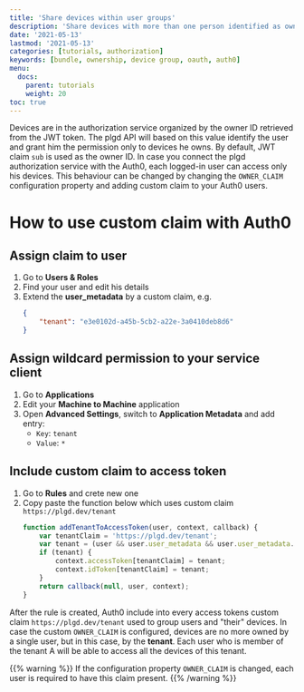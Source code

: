 ```yaml
---
title: 'Share devices within user groups'
description: 'Share devices with more than one person identified as owner'
date: '2021-05-13'
lastmod: '2021-05-13'
categories: [tutorials, authorization]
keywords: [bundle, ownership, device group, oauth, auth0]
menu:
  docs:
    parent: tutorials
    weight: 20
toc: true
---
```


Devices are in the authorization service organized by the owner ID retrieved from the JWT token. The plgd API will based on this value identify the user and grant him the permission only to devices he owns. By default, JWT claim `sub` is used as the owner ID. In case you connect the plgd authorization service with the Auth0, each logged-in user can access only his devices. This behaviour can be changed by changing the `OWNER_CLAIM` configuration property and adding custom claim to your Auth0 users.

# How to use custom claim with Auth0
## Assign claim to user
1. Go to **Users & Roles**
1. Find your user and edit his details
1. Extend the **user_metadata** by a custom claim, e.g.
    ```json
    {
        "tenant": "e3e0102d-a45b-5cb2-a22e-3a0410deb8d6"
    }
    ```

## Assign wildcard permission to your service client
1. Go to **Applications**
1. Edit your **Machine to Machine** application
1. Open **Advanced Settings**, switch to **Application Metadata** and add entry:
    - `Key`: `tenant`
    - `Value`: `*`

## Include custom claim to access token
1. Go to **Rules** and crete new one
1. Copy paste the function below which uses custom claim `https://plgd.dev/tenant`
    ```js
    function addTenantToAccessToken(user, context, callback) {
        var tenantClaim = 'https://plgd.dev/tenant';
        var tenant = (user && user.user_metadata && user.user_metadata.tenant) || (context && context.clientMetadata && context.clientMetadata.tenant) || null;
        if (tenant) {
            context.accessToken[tenantClaim] = tenant;
            context.idToken[tenantClaim] = tenant;
        }
        return callback(null, user, context);
    }
    ```

After the rule is created, Auth0 include into every access tokens custom claim `https://plgd.dev/tenant` used to group users and "their" devices. In case the custom `OWNER_CLAIM` is configured, devices are no more owned by a single user, but in this case, by the **tenant**. Each user who is member of the tenant A will be able to access all the devices of this tenant.

{{% warning %}}
If the configuration property `OWNER_CLAIM` is changed, each user is required to have this claim present.
{{% /warning %}}
